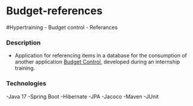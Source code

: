 ﻿# Budget-references

#Hypertraining - Budget control - Referances

### Description
- Application for referencing items in a database for the consumption of another application [Budget Control](https://github.com/felipesilvarosa/hypertraining-orcamento), developed during an internship training.




### Technologies

-Java 17
-Spring Boot
-Hibernate
-JPA
-Jacoco
-Maven
-JUnit

